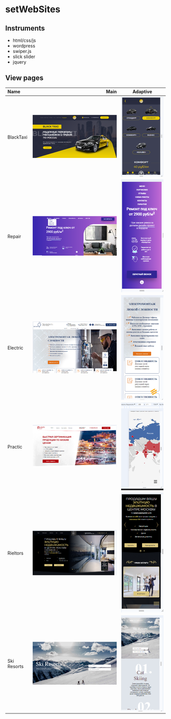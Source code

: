 # setWebSites

## Instruments

- html/css/js
- wordpress
- swiper.js
- slick slider
- jquery

## View pages

Name |        Main            |          Adaptive
:----|-----------------------:|:-------------------------:
BlackTaxi | ![Main](./BlackTaxi//img_Readme/Main.png) | ![Adaptive](./BlackTaxi/img_Readme/Adaptive.png)
Repair | ![Main](./Repair_by_key/imgReadme/Main.png) | ![Adaptive](./Repair_by_key/imgReadme/Adaptive.png)
Electric | ![Main](./Electrics/imgReadme/Main.png) | ![Adaptive](./Electrics/imgReadme/Adaptive.png)
Practic | ![Main](./CertPractic/imgREADME/Main.png) | ![Adaptive](./CertPractic/imgREADME/Adaptive.png)
Rieltors | ![Main](./Realtors/imgReadme/Main.png) | ![Adaptive](./Realtors/imgReadme/adaptive.png)
Ski Resorts | ![Main](./Ski%20Resorts/imgReadme/Main.png) | ![Adaptive](./Ski%20Resorts/imgReadme/Adaptive.png)
